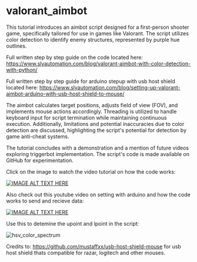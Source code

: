 # valorant_aimbot
This tutorial introduces an aimbot script designed for a first-person shooter game, specifically tailored for use in games like Valorant. The script utilizes color detection to identify enemy structures, represented by purple hue outlines.

Full written step by step guide on the code located here: https://www.slyautomation.com/blog/valorant-aimbot-with-color-detection-with-python/

Full written step by step guide for arduino stepup with usb host shield located here: https://www.slyautomation.com/blog/setting-up-valorant-aimbot-arduino-with-usb-host-shield-to-mouse/

The aimbot calculates target positions, adjusts field of view (FOV), and implements mouse actions accordingly. Threading is utilized to handle keyboard input for script termination while maintaining continuous execution. Additionally, limitations and potential inaccuracies due to color detection are discussed, highlighting the script's potential for detection by game anti-cheat systems. 

The tutorial concludes with a demonstration and a mention of future videos exploring triggerbot implementation. The script's code is made available on GitHub for experimentation.

Click on the image to watch the video tutorial on how the code works:

[![IMAGE ALT TEXT HERE](https://img.youtube.com/vi/PrlibwyLrL0/0.jpg)](https://youtu.be/PrlibwyLrL0)

Also check out this youtube video on setting with arduino and how the code works to send and recieve data:

[![IMAGE ALT TEXT HERE](https://img.youtube.com/vi/-Injv0w0z5M/0.jpg)](https://youtu.be/-Injv0w0z5M)

Use this to detemine the upoint and lpoint in the script:

![hsv_color_spectrum](https://github.com/slyautomation/valorant_aimbot/assets/81003470/62df17aa-fdf5-4c97-ac7f-350874852873)

Credits to: https://github.com/mustaffxx/usb-host-shield-mouse for usb host shield thats compatible for razar, logitech and other mouses.



